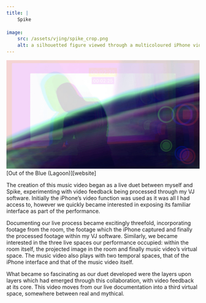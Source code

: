 ```yaml
---
title: | 
    Spike

image:
    src: /assets/vjing/spike_crop.png
    alt: a silhouetted figure viewed through a multicoloured iPhone video interface
---
```

<section class = "narrow" markdown = 1>
<section class = "centered">
<img src="/assets/vjing/spike.png" alt="a silhouetted figure viewed through a multicoloured iPhone video interface">
</section>
[Out of the Blue (Lagoon)][website]

The creation of this music video began as a live duet between myself and Spike, experimenting with video feedback being processed through my VJ software. Initially the iPhone’s video function was used as it was all I had access to, however we quickly became interested in exposing its familiar interface as part of the performance.

Documenting our live process became excitingly threefold, incorporating footage from the room, the footage which the iPhone captured and finally the processed footage within my VJ software. Similarly, we became interested in the three live spaces our performance occupied: within the room itself, the projected image in the room and finally music video’s virtual space. The music video also plays with two temporal spaces, that of the iPhone interface and that of the music video itself.

What became so fascinating as our duet developed were the layers upon layers which had emerged through this collaboration, with video feedback at its core. This video moves from our live documentation into a third virtual space, somewhere between real and mythical.

[website]: https://www.sonicscope.org/pub/yepw3ffw/release/1
</section>